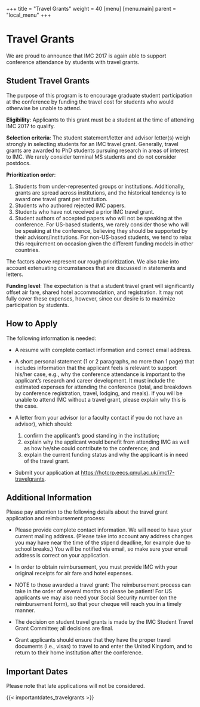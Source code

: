 +++
title = "Travel Grants"
weight = 40
[menu]
[menu.main]
  parent = "local_menu"
+++
 
# Travel Grants

We are proud to announce that IMC 2017 is again able to support conference attendance by students with travel grants.

## Student Travel Grants

The purpose of this program is to encourage graduate student participation at the conference by funding the travel cost for students who would otherwise be unable to attend. 

**Eligibility**: Applicants to this grant must be a student at the time of attending IMC 2017 to qualify.

**Selection criteria**: The student statement/letter and advisor letter(s) weigh strongly in selecting students for an IMC travel grant. Generally, travel grants are awarded to PhD students pursuing research in areas of interest to IMC. We rarely consider terminal MS students and do not consider postdocs.

**Prioritization order**:

1. Students from under-represented groups or institutions. Additionally, grants are spread across institutions, and the historical tendency is to award one travel grant per institution.
1. Students who authored rejected IMC papers.
1. Students who have not received a prior IMC travel grant.
1. Student authors of accepted papers who will not be speaking at the conference. For US-based students, we rarely consider those who will be speaking at the conference, believing they should be supported by their advisors/institutions. For non-US-based students, we tend to relax this requirement on occasion given the different funding models in other countries.

The factors above represent our rough prioritization. We also take into account extenuating circumstances that are discussed in statements and letters.

**Funding level**: The expectation is that a student travel grant will significantly offset air fare, shared hotel accommodation, and registration. It may not fully cover these expenses, however, since our desire is to maximize participation by students.

## How to Apply

The following information is needed:

* A resume with complete contact information and correct email address.

* A short personal statement (1 or 2 paragraphs, no more than 1 page) that includes information that the applicant feels is relevant to support his/her case, e.g., why the conference attendance is important to the applicant’s research and career development. It must include the estimated expenses for attending the conference (total, and breakdown by conference registration, travel, lodging, and meals). If you will be unable to attend IMC without a travel grant, please explain why this is the case.

* A letter from your advisor (or a faculty contact if you do not have an advisor), which should:

  1. confirm the applicant’s good standing in the institution;
  1. explain why the applicant would benefit from attending IMC as well as how he/she could contribute to the conference; and
  1. explain the current funding status and why the applicant is in need of the travel grant.

* Submit your application at https://hotcrp.eecs.qmul.ac.uk/imc17-travelgrants.
  
## Additional Information

Please pay attention to the following details about the travel grant application and reimbursement process:

* Please provide complete contact information. We will need to have your current mailing address. (Please take into account any address changes you may have near the time of the stipend deadline, for example due to school breaks.) You will be notified via email, so make sure your email address is correct on your application.

* In order to obtain reimbursement, you must provide IMC with your original receipts for air fare and hotel expenses.

* NOTE to those awarded a travel grant: The reimbursement process can take in the order of several months so please be patient! For US applicants we may also need your Social Security number (on the reimbursement form), so that your cheque will reach you in a timely manner.

* The decision on student travel grants is made by the IMC Student Travel Grant Committee; all decisions are final.

* Grant applicants should ensure that they have the proper travel documents (i.e., visas) to travel to and enter the United Kingdom, and to return to their home institution after the conference.

## Important Dates

Please note that late applications will not be considered.

{{< importantdates_travelgrants >}}
